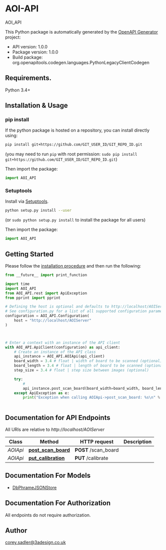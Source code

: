 # AOI-API
AOI_API


This Python package is automatically generated by the [OpenAPI Generator](https://openapi-generator.tech) project:

- API version: 1.0.0
- Package version: 1.0.0
- Build package: org.openapitools.codegen.languages.PythonLegacyClientCodegen

## Requirements.

Python 3.4+

## Installation & Usage
### pip install

If the python package is hosted on a repository, you can install directly using:

```sh
pip install git+https://github.com/GIT_USER_ID/GIT_REPO_ID.git
```
(you may need to run `pip` with root permission: `sudo pip install git+https://github.com/GIT_USER_ID/GIT_REPO_ID.git`)

Then import the package:
```python
import AOI_API
```

### Setuptools

Install via [Setuptools](http://pypi.python.org/pypi/setuptools).

```sh
python setup.py install --user
```
(or `sudo python setup.py install` to install the package for all users)

Then import the package:
```python
import AOI_API
```

## Getting Started

Please follow the [installation procedure](#installation--usage) and then run the following:

```python
from __future__ import print_function

import time
import AOI_API
from AOI_API.rest import ApiException
from pprint import pprint

# Defining the host is optional and defaults to http://localhost/AOIServer
# See configuration.py for a list of all supported configuration parameters.
configuration = AOI_API.Configuration(
    host = "http://localhost/AOIServer"
)



# Enter a context with an instance of the API client
with AOI_API.ApiClient(configuration) as api_client:
    # Create an instance of the API class
    api_instance = AOI_API.AOIApi(api_client)
    board_width = 3.4 # float | width of board to be scanned (optional)
    board_length = 3.4 # float | length of board to be scanned (optional)
    step_size = 3.4 # float | step size between images (optional)

    try:
        # 
        api_instance.post_scan_board(board_width=board_width, board_length=board_length, step_size=step_size)
    except ApiException as e:
        print("Exception when calling AOIApi->post_scan_board: %s\n" % e)
    
```

## Documentation for API Endpoints

All URIs are relative to *http://localhost/AOIServer*

Class | Method | HTTP request | Description
------------ | ------------- | ------------- | -------------
*AOIApi* | [**post_scan_board**](docs/AOIApi.md#post_scan_board) | **POST** /scan_board | 
*AOIApi* | [**put_calibration**](docs/AOIApi.md#put_calibration) | **PUT** /calibrate | 


## Documentation For Models

 - [DbPhrameJSONStore](docs/DbPhrameJSONStore.md)


## Documentation For Authorization

 All endpoints do not require authorization.

## Author

corey.sadler@3adesign.co.uk



